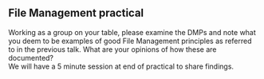 ## File Management practical

Working as a group on your table, please examine the DMPs and note what you deem to be examples of good File Management principles
as referred to in the previous talk. What are your opinions of how these are documented?   
We will have a 5 minute session at end of practical to share findings.
